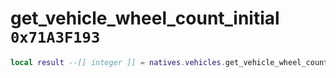 # get_vehicle_wheel_count_initial `0x71A3F193`

```lua
local result --[[ integer ]] = natives.vehicles.get_vehicle_wheel_count_initial(_unk0 --[[ integer ]])
```